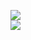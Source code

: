 [![](https://img.shields.io/badge/Made%20With-Github%20Spray-lightgrey.svg?style=for-the-badge&logo=github)](https://github.com/Annihil/github-spray#2180)  
[![](https://i.imgur.com/2DrTn0Z.gif)](https://github.com/Annihil/github-spray)